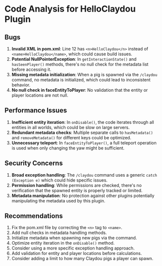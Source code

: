 # Code Analysis for HelloClaydou Plugin

## Bugs
1. **Invalid XML in pom.xml**: Line 12 has `<n>HelloClaydou</n>` instead of `<name>HelloClaydou</name>`, which could cause build issues.
2. **Potential NullPointerException**: In `getInteractionState()` and `hasSeenPlayer()` methods, there's no null check for the metadata list before accessing it.
3. **Missing metadata initialization**: When a pig is spawned via the `/claydou` command, no metadata is initialized, which could lead to inconsistent behavior.
4. **No null check in faceEntityToPlayer**: No validation that the entity or player locations are not null.

## Performance Issues
1. **Inefficient entity iteration**: In `onDisable()`, the code iterates through all entities in all worlds, which could be slow on large servers.
2. **Redundant metadata checks**: Multiple separate calls to `hasMetadata()` and `removeMetadata()` for different keys could be optimized.
3. **Unnecessary teleport**: In `faceEntityToPlayer()`, a full teleport operation is used when only changing the yaw might be sufficient.

## Security Concerns
1. **Broad exception handling**: The `/claydou` command uses a generic `catch (Exception e)` which could hide specific issues.
2. **Permission handling**: While permissions are checked, there's no verification that the spawned entity is properly tracked or limited.
3. **Metadata manipulation**: No protection against other plugins potentially manipulating the metadata used by this plugin.

## Recommendations
1. Fix the pom.xml file by correcting the `<n>` tag to `<name>`.
2. Add null checks in metadata handling methods.
3. Initialize metadata when spawning new pigs via the command.
4. Optimize entity iteration in the `onDisable()` method.
5. Consider using a more specific exception handling approach.
6. Add validation for entity and player locations before calculations.
7. Consider adding a limit to how many Claydou pigs a player can spawn.